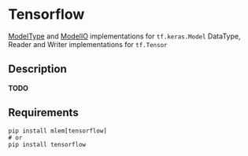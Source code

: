 # Tensorflow

[ModelType](/doc/object-reference/mlem-abcs#modeltype) and
[ModelIO](/doc/object-reference/mlem-abcs#modelio) implementations for
`tf.keras.Model` DataType, Reader and Writer implementations for `tf.Tensor`

## Description

**TODO**

## Requirements

```cli
pip install mlem[tensorflow]
# or
pip install tensorflow
```
